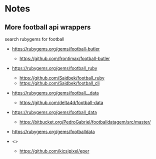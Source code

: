 # Notes



## More football api wrappers

search rubygems for football 


- <https://rubygems.org/gems/football-butler>
  - <https://github.com/frontimax/football-butler>

  
- <https://rubygems.org/gems/football_ruby>
  - <https://github.com/Saidbek/football_ruby>
  - <https://github.com/Saidbek/football_cli>

- <https://rubygems.org/gems/football__data>
  - <https://github.com/delta4d/football-data>


- <https://rubygems.org/gems/football_data>
  - <https://bitbucket.org/PedroGabriel/footballdatagem/src/master/>

- <https://rubygems.org/gems/footballdata>

- <>
  - <https://github.com/kicsipixel/eper>
